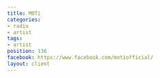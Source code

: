 ```yaml
---
title: MOTi
categories:
- radio
- artist
tags:
- artist
position: 136
facebook: https://www.facebook.com/motiofficial/
layout: client
---
```


